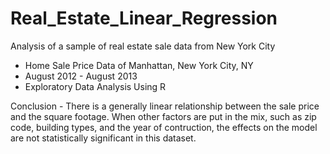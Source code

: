 # Real_Estate_Linear_Regression
Analysis of a sample of real estate sale data from New York City

- Home Sale Price Data of Manhattan, New York City, NY
- August 2012 - August 2013
- Exploratory Data Analysis Using R

Conclusion - There is a generally linear relationship between the sale price and the square footage. When other factors are put in the mix, such as zip code, building types, and the year of contruction, the effects on the model are not statistically significant in this dataset.
